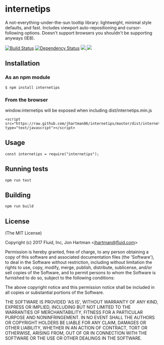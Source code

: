 # internetips

A not-everything-under-the-sun tooltip library: lightweight, minimal style defaults, and fast. Includes viewport auto-repositioning and cursor-following options. Doesn't support browsers you shouldn't be supporting anyways (IE8).

[![Build Status](https://api.travis-ci.org/jhartman86/internetips.svg)](http://travis-ci.org/jhartman86/internetips)  [![Dependency Status](https://david-dm.org/jhartman86/internetips.svg)](https://david-dm.org/jhartman86/internetips) [![](http://img.shields.io/npm/v/internetips.svg) ![](http://img.shields.io/npm/dm/internetips.svg)](https://www.npmjs.org/package/internetips)

## Installation

### As an npm module

    $ npm install internetips

### From the browser

window.internetips will be exposed when including dist/internetips.min.js

    <script src="https://raw.github.com/jhartman86/internetips/master/dist/internetips.min.js" type="text/javascript"></script>


## Usage

    const internetips = require("internetips");


## Running tests

    npm run test

## Building

    npm run build

## License

(The MIT License)

Copyright (c) 2017 Fluid, Inc, Jon Hartman &lt;jhartman@fluid.com&gt;

Permission is hereby granted, free of charge, to any person obtaining
a copy of this software and associated documentation files (the
'Software'), to deal in the Software without restriction, including
without limitation the rights to use, copy, modify, merge, publish,
distribute, sublicense, and/or sell copies of the Software, and to
permit persons to whom the Software is furnished to do so, subject to
the following conditions:

The above copyright notice and this permission notice shall be
included in all copies or substantial portions of the Software.

THE SOFTWARE IS PROVIDED 'AS IS', WITHOUT WARRANTY OF ANY KIND,
EXPRESS OR IMPLIED, INCLUDING BUT NOT LIMITED TO THE WARRANTIES OF
MERCHANTABILITY, FITNESS FOR A PARTICULAR PURPOSE AND NONINFRINGEMENT.
IN NO EVENT SHALL THE AUTHORS OR COPYRIGHT HOLDERS BE LIABLE FOR ANY
CLAIM, DAMAGES OR OTHER LIABILITY, WHETHER IN AN ACTION OF CONTRACT,
TORT OR OTHERWISE, ARISING FROM, OUT OF OR IN CONNECTION WITH THE
SOFTWARE OR THE USE OR OTHER DEALINGS IN THE SOFTWARE.
